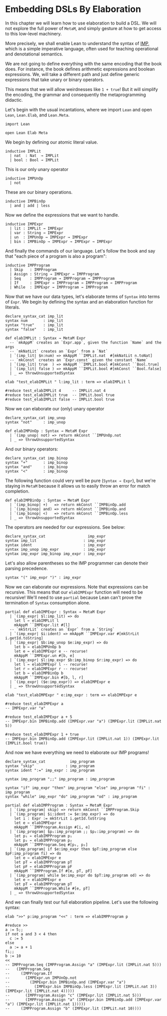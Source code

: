 # Embedding DSLs By Elaboration

In this chapter we will learn how to use elaboration to build a DSL. We will not
explore the full power of `MetaM`, and simply gesture at how to get access to
this low-level machinery.

More precisely, we shall enable Lean to understand the syntax of
[IMP](http://concrete-semantics.org/concrete-semantics.pdf),
which is a simple imperative language, often used for teaching operational and
denotational semantics. 

We are not going to define everything with the same encoding that the book does.
For instance, the book defines arithmetic expressions and boolean expressions.
We, will take a different path and just define generic expressions that take
unary or binary operators.

This means that we will allow weirdnesses like `1 + true`! But it will simplify
the encoding, the grammar and consequently the metaprogramming didactic.

Let's begin with the usual incantations, where we import `Lean` and open
`Lean`, `Lean.Elab`, and `Lean.Meta`.

```lean
import Lean

open Lean Elab Meta
```

We begin by defining our atomic literal value.

```lean
inductive IMPLit
  | nat  : Nat  → IMPLit
  | bool : Bool → IMPLit
```

This is our only unary operator

```lean
inductive IMPUnOp
  | not
```

These are our binary operations.

```lean
inductive IMPBinOp
  | and | add | less
```

Now we define the expressions that we want to handle.

```lean
inductive IMPExpr
  | lit : IMPLit → IMPExpr
  | var : String → IMPExpr
  | un  : IMPUnOp → IMPExpr → IMPExpr
  | bin : IMPBinOp → IMPExpr → IMPExpr → IMPExpr
```

And finally the commands of our language. Let's follow the book and say that
"each piece of a program is also a program":

```lean
inductive IMPProgram
  | Skip   : IMPProgram
  | Assign : String → IMPExpr → IMPProgram
  | Seq    : IMPProgram → IMPProgram → IMPProgram
  | If     : IMPExpr → IMPProgram → IMPProgram → IMPProgram
  | While  : IMPExpr → IMPProgram → IMPProgram
```

Now that we have our data types, let's elaborate terms of `Syntax` into
terms of `Expr`. We begin by defining the syntax and an elaboration function for
literals.

```lean
declare_syntax_cat imp_lit
syntax num       : imp_lit
syntax "true"    : imp_lit
syntax "false"   : imp_lit

def elabIMPLit : Syntax → MetaM Expr
  -- `mkAppM` creates an `Expr.app`, given the function `Name` and the args
  -- `mkNatLit` creates an `Expr` from a `Nat`
  | `(imp_lit| $n:num) => mkAppM ``IMPLit.nat  #[mkNatLit n.toNat]
  -- `mkConst` creates an `Expr.const` given the constant `Name`
  | `(imp_lit| true  ) => mkAppM ``IMPLit.bool #[mkConst ``Bool.true]
  | `(imp_lit| false ) => mkAppM ``IMPLit.bool #[mkConst ``Bool.false]
  | _ => throwUnsupportedSyntax

elab "test_elabIMPLit " l:imp_lit : term => elabIMPLit l

#reduce test_elabIMPLit 4     -- IMPLit.nat 4
#reduce test_elabIMPLit true  -- IMPLit.bool true
#reduce test_elabIMPLit false -- IMPLit.bool true
```

Now we can elaborate our (only) unary operator

```lean
declare_syntax_cat imp_unop
syntax "not"     : imp_unop

def elabIMPUnOp : Syntax → MetaM Expr
  | `(imp_unop| not) => return mkConst ``IMPUnOp.not
  | _ => throwUnsupportedSyntax
```

And our binary operators:

```lean
declare_syntax_cat imp_binop
syntax "+"       : imp_binop
syntax "and"     : imp_binop
syntax "<"       : imp_binop
```

The following function could very well be pure (`Syntax → Expr`), but we're
staying in `MetaM` because it allows us to easily throw an error for match
completion.

```lean
def elabIMPBinOp : Syntax → MetaM Expr
  | `(imp_binop| +)   => return mkConst ``IMPBinOp.add
  | `(imp_binop| and) => return mkConst ``IMPBinOp.and
  | `(imp_binop| <)   => return mkConst ``IMPBinOp.less
  | _ => throwUnsupportedSyntax
```

The operators are needed for our expressions. See below:

```lean
declare_syntax_cat                   imp_expr
syntax imp_lit                     : imp_expr
syntax ident                       : imp_expr
syntax imp_unop imp_expr           : imp_expr
syntax imp_expr imp_binop imp_expr : imp_expr
```

Let's also allow parentheses so the IMP programmer can denote their parsing
precedence.

```lean
syntax "(" imp_expr ")" : imp_expr
```

Now we can elaborate our expressions. Note that expressions can be recursive.
This means that our `elabIMPExpr` function will need to be recursive! We'll need
to use `partial` because Lean can't prove the termination of `Syntax`
consumption alone.

```lean
partial def elabIMPExpr : Syntax → MetaM Expr
  | `(imp_expr| $l:imp_lit) => do
    let l ← elabIMPLit l
    mkAppM ``IMPExpr.lit #[l]
  -- `mkStrLit` creates an `Expr` from a `String`
  | `(imp_expr| $i:ident) => mkAppM ``IMPExpr.var #[mkStrLit i.getId.toString]
  | `(imp_expr| $b:imp_unop $e:imp_expr) => do
    let b ← elabIMPUnOp b
    let e ← elabIMPExpr e -- recurse!
    mkAppM ``IMPExpr.un #[b, e]
  | `(imp_expr| $l:imp_expr $b:imp_binop $r:imp_expr) => do
    let l ← elabIMPExpr l -- recurse!
    let r ← elabIMPExpr r -- recurse!
    let b ← elabIMPBinOp b
    mkAppM ``IMPExpr.bin #[b, l, r]
  | `(imp_expr| ($e:imp_expr)) => elabIMPExpr e
  | _ => throwUnsupportedSyntax

elab "test_elabIMPExpr " e:imp_expr : term => elabIMPExpr e

#reduce test_elabIMPExpr a
-- IMPExpr.var "a"

#reduce test_elabIMPExpr a + 5
-- IMPExpr.bin IMPBinOp.add (IMPExpr.var "a") (IMPExpr.lit (IMPLit.nat 5))

#reduce test_elabIMPExpr 1 + true
-- IMPExpr.bin IMPBinOp.add (IMPExpr.lit (IMPLit.nat 1)) (IMPExpr.lit (IMPLit.bool true))
```

And now we have everything we need to elaborate our IMP programs!

```lean
declare_syntax_cat           imp_program
syntax "skip"              : imp_program
syntax ident ":=" imp_expr : imp_program

syntax imp_program ";;" imp_program : imp_program

syntax "if" imp_expr "then" imp_program "else" imp_program "fi" : imp_program
syntax "while" imp_expr "do" imp_program "od" : imp_program

partial def elabIMPProgram : Syntax → MetaM Expr
  | `(imp_program| skip) => return mkConst ``IMPProgram.Skip
  | `(imp_program| $i:ident := $e:imp_expr) => do
    let i : Expr := mkStrLit i.getId.toString
    let e ← elabIMPExpr e
    mkAppM ``IMPProgram.Assign #[i, e]
  | `(imp_program| $p₁:imp_program ;; $p₂:imp_program) => do
    let p₁ ← elabIMPProgram p₁
    let p₂ ← elabIMPProgram p₂
    mkAppM ``IMPProgram.Seq #[p₁, p₂]
  | `(imp_program| if $e:imp_expr then $pT:imp_program else $pF:imp_program fi) => do
    let e ← elabIMPExpr e
    let pT ← elabIMPProgram pT
    let pF ← elabIMPProgram pF
    mkAppM ``IMPProgram.If #[e, pT, pF]
  | `(imp_program| while $e:imp_expr do $pT:imp_program od) => do
    let e ← elabIMPExpr e
    let pT ← elabIMPProgram pT
    mkAppM ``IMPProgram.While #[e, pT]
  | _ => throwUnsupportedSyntax
```

And we can finally test our full elaboration pipeline. Let's use the following
syntax:

```lean
elab ">>" p:imp_program "<<" : term => elabIMPProgram p

#reduce >>
a := 5;;
if not a and 3 < 4 then
  c := 5
else
  a := a + 1
fi;;
b := 10
<<
-- IMPProgram.Seq (IMPProgram.Assign "a" (IMPExpr.lit (IMPLit.nat 5)))
--   (IMPProgram.Seq
--     (IMPProgram.If
--       (IMPExpr.un IMPUnOp.not
--         (IMPExpr.bin IMPBinOp.and (IMPExpr.var "a")
--           (IMPExpr.bin IMPBinOp.less (IMPExpr.lit (IMPLit.nat 3)) (IMPExpr.lit (IMPLit.nat 4)))))
--       (IMPProgram.Assign "c" (IMPExpr.lit (IMPLit.nat 5)))
--       (IMPProgram.Assign "a" (IMPExpr.bin IMPBinOp.add (IMPExpr.var "a") (IMPExpr.lit (IMPLit.nat 1)))))
--     (IMPProgram.Assign "b" (IMPExpr.lit (IMPLit.nat 10))))
```
